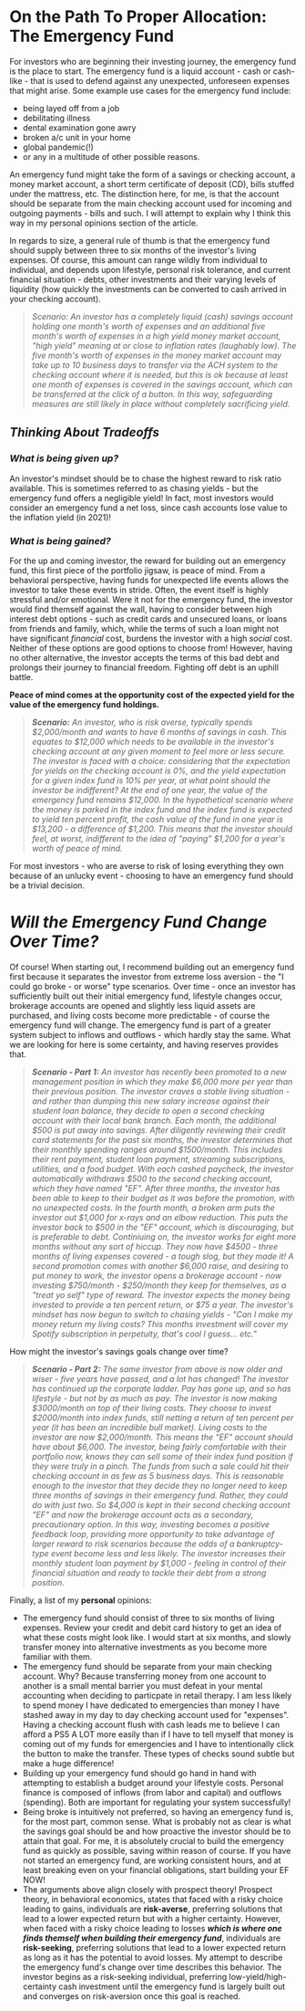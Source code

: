 # On the Path To Proper Allocation: The Emergency Fund

For investors who are beginning their investing journey, the emergency fund is the place to start. The emergency fund is a liquid account - cash or cash-like - that is used to defend against any unexpected, unforeseen expenses that might arise. Some example use cases for the emergency fund include:
- being layed off from a job
- debilitating illness
- dental examination gone awry
- broken a/c unit in your home
- global pandemic(!)
- or any in a multitude of other possible reasons.

An emergency fund might take the form of a savings or checking account, a money market account, a short term certificate of deposit (CD), bills stuffed under the mattress, etc. The distinction here, for me, is that the account should be separate from the main checking account used for incoming and outgoing payments - bills and such. I will attempt to explain why I think this way in my personal opinions section of the article.

In regards to size, a general rule of thumb is that the emergency fund should supply between three to six months of the investor's living expenses. Of course, this amount can range wildly from individual to individual, and depends upon lifestyle, personal risk tolerance, and current financial situation - debts, other investments and their varying levels of liquidity (how quickly the investments can be converted to cash arrived in your checking account).

> *Scenario: An investor has a completely liquid (cash) savings account holding one month's worth of expenses and an additional five month's worth of expenses in a high yield money market account, "high yield" meaning at or close to inflation rates (laughably low). The five month's worth of expenses in the money market account may take up to 10 business days to transfer via the ACH system to the checking account where it is needed, but this is ok because at least one month of expenses is covered in the savings account, which can be transferred at the click of a button. In this way, safeguarding measures are still likely in place without completely sacrificing yield.*

## *Thinking About Tradeoffs*
### *What is being given up?*
An investor's mindset should be to chase the highest reward to risk ratio available. This is sometimes referred to as chasing yields - but the emergency fund offers a negligible yield! In fact, most investors would consider an emergency fund a net loss, since cash accounts lose value to the inflation yield (in 2021)!

### *What is being gained?*
For the up and coming investor, the reward for building out an emergency fund, this first piece of the portfolio jigsaw, is peace of mind. From a behavioral perspective, having funds for unexpected life events allows the investor to take these events in stride.  Often, the event itself is highly stressful and/or emotional.  Were it not for the emergency fund, the investor would find themself against the wall, having to consider between high interest debt options - such as credit cards and unsecured loans, or loans from friends and family, which, while the terms of such a loan might not have significant *financial* cost, burdens the investor with a high *social* cost.  Neither of these options are good options to choose from! However, having no other alternative, the investor accepts the terms of this bad debt and prolongs their journey to financial freedom. Fighting off debt is an uphill battle.

**Peace of mind comes at the opportunity cost of the expected yield for the value of the emergency fund holdings.**

> ***Scenario:*** *An investor, who is risk averse, typically spends $2,000/month and wants to have 6 months of savings in cash. This equates to $12,000 which needs to be available in the investor's checking account at any given moment to feel more or less secure. The investor is faced with a choice: considering that the expectation for yields on the checking account is 0%, and the yield expectation for a given index fund is 10% per year, at what point should the investor be indifferent? At the end of one year, the value of the emergency fund remains $12,000. In the hypothetical scenario where the money is parked in the index fund and the index fund is expected to yield ten percent profit, the cash value of the fund in one year is $13,200 - a difference of $1,200. This means that the investor should feel, at worst, indifferent to the idea of "paying" $1,200 for a year's worth of peace of mind.*

For most investors - who are averse to risk of losing everything they own because of an unlucky event - choosing to have an emergency fund should be a trivial decision.

# *Will the Emergency Fund Change Over Time?*
Of course! When starting out, I recommend building out an emergency fund first because it separates the investor from extreme loss aversion - the "I could go broke - or worse" type scenarios. Over time - once an investor has sufficiently built out their initial emergency fund, lifestyle changes occur, brokerage accounts are opened and slightly less liquid assets are purchased, and living costs become more predictable - of course the emergency fund will change. The emergency fund is part of a greater system subject to inflows and outflows - which hardly stay the same. What we are looking for here is some certainty, and having reserves provides that.

> ***Scenario - Part 1:*** *An investor has recently been promoted to a new management position in which they make $6,000 more per year than their previous position. The investor craves a stable living situation - and rather than dumping this new salary increase against their student loan balance, they decide to open a second checking account with their local bank branch. Each month, the additional $500 is put away into savings. After diligently reviewing their credit card statements for the past six months, the investor determines that their monthly spending ranges around $1500/month.  This includes their rent payment, student loan payment, streaming subscriptions, utilities, and a food budget. With each cashed paycheck, the investor automatically withdraws $500 to the second checking account, which they have named "EF". After three months, the investor has been able to keep to their budget as it was before the promotion, with no unexpected costs. In the fourth month, a broken arm puts the investor out $1,000 for x-rays and an elbow reduction. This puts the investor back to $500 in the "EF" account, which is discouraging, but is preferable to debt. Continiuing on, the investor works for eight more months without any sort of hiccup.  They now have $4500 - three months of living expenses covered - a tough slog, but they made it! A second promotion comes with another $6,000 raise, and desiring to put money to work, the investor opens a brokerage account - now investing $750/month - $250/month they keep for themselves, as a "treat yo self" type of reward. The investor expects the money being invested to provide a ten percent return, or $75 a year. The investor's mindset has now begun to switch to chasing yields - "Can I make my money return my living costs? This months investment will cover my Spotify subscription in perpetuity, that's cool I guess... etc."*

How might the investor's savings goals change over time?

> ***Scenario - Part 2:*** *The same investor from above is now older and wiser - five years have passed, and a lot has changed! The investor has continued up the corporate ladder. Pay has gone up, and so has lifestyle - but not by as much as pay. The investor is now making $3000/month on top of their living costs. They choose to invest $2000/month into index funds, still netting a return of ten percent per year (it has been an incredible bull market). Living costs to the investor are now $2,000/month. This means the "EF" account should have about $6,000. The investor, being fairly comfortable with their portfolio now, knows they can sell some of their index fund position if they were truly in a pinch. The funds from such a sale could hit their checking account in as few as 5 business days. This is reasonable enough to the investor that they decide they no longer need to keep three months of savings in their emergency fund. Rather, they could do with just two. So $4,000 is kept in their second checking account "EF" and now the brokerage account acts as a secondary, precautionary option. In this way, investing becomes a positive feedback loop, providing more opportunity to take advantage of larger reward to risk scenarios because the odds of a bankruptcy-type event become less and less likely. The investor increases their monthly student loan payment by $1,000 - feeling in control of their financial situation and ready to tackle their debt from a strong position.*

Finally, a list of my **personal** opinions:

- The emergency fund should consist of three to six months of living expenses.  Review your credit and debit card history to get an idea of what these costs might look like. I would start at six months, and slowly transfer money into alternative investments as you become more familiar with them.
- The emergency fund should be separate from your main checking account. Why? Because transferring money from one account to another is a small mental barrier you must defeat in your mental accounting when deciding to particpate in retail therapy. I am less likely to spend money I have dedicated to emergencies than money I have stashed away in my day to day checking account used for "expenses". Having a checking account flush with cash leads me to believe I can afford a PS5 A LOT more easily than if I have to tell myself that money is coming out of my funds for emergencies and I have to intentionally click the button to make the transfer. These types of checks sound subtle but make a huge difference!
- Building up your emergency fund should go hand in hand with attempting to establish a budget around your lifestyle costs. Personal finance is composed of inflows (from labor and capital) and outflows (spending). Both are important for regulating your system successfully!
- Being broke is intuitively not preferred, so having an emergency fund is, for the most part, common sense. What is probably not as clear is what the savings goal should be and how proactive the investor should be to attain that goal. For me, it is absolutely crucial to build the emergency fund as quickly as possible, saving within reason of course. If you have not started an emergency fund, are working consistent hours, and at least breaking even on your financial obligations, start building your EF NOW!
- The arguments above align closely with prospect theory! Prospect theory, in behavioral economics, states that faced with a risky choice leading to gains, individuals are **risk-averse**, preferring solutions that lead to a lower expected return but with a higher certainty.  However, when faced with a risky choice leading to losses ***which is where one finds themself when building their emergency fund***, individuals are **risk-seeking**, preferring solutions that lead to a lower expected return as long as it has the potential to avoid losses.  My attempt to describe the emergency fund's change over time describes this behavior.  The investor begins as a risk-seeking individual, preferring low-yield/high-certainty cash investment until the emergency fund is largely built out and converges on risk-aversion once this goal is reached.


